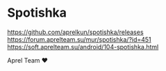 # Spotishka

https://github.com/aprelkun/spotishka/releases
https://forum.aprelteam.su/mur/spotishka/?id=451
https://soft.aprelteam.su/android/104-spotishka.html

Aprel Team ❤️
